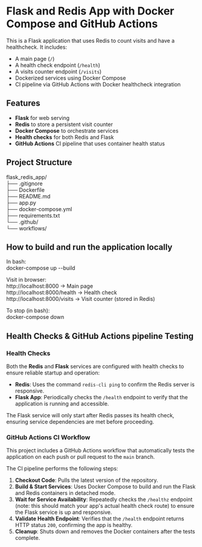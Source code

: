 # Flask and Redis App with Docker Compose and GitHub Actions

This is a Flask application that uses Redis to count visits and have a healthcheck. It includes:

- A main page (`/`)
- A health check endpoint (`/health`)
- A visits counter endpoint (`/visits`)
- Dockerized services using Docker Compose
- CI pipeline via GitHub Actions with Docker healthcheck integration

## Features

- **Flask** for web serving
- **Redis** to store a persistent visit counter
- **Docker Compose** to orchestrate services
- **Health checks** for both Redis and Flask
- **GitHub Actions** CI pipeline that uses container health status

## Project Structure

flask_redis_app/  
├── .gitignore  
├── Dockerfile  
├── README.md  
├── app.py  
├── docker-compose.yml  
├── requirements.txt  
└── .github/  
└── workflows/  

## How to build and run the application locally
In bash:  
docker-compose up --build

Visit in browser:  
http://localhost:8000 → Main page  
http://localhost:8000/health → Health check  
http://localhost:8000/visits → Visit counter (stored in Redis)  

To stop (in bash):  
docker-compose down

## Health Checks & GitHub Actions pipeline Testing

### Health Checks

Both the **Redis** and **Flask** services are configured with health checks to ensure reliable startup and operation:

- **Redis**: Uses the command `redis-cli ping` to confirm the Redis server is responsive.
- **Flask App**: Periodically checks the `/health` endpoint to verify that the application is running and accessible.

The Flask service will only start after Redis passes its health check, ensuring service dependencies are met before proceeding.

### GitHub Actions CI Workflow

This project includes a GitHub Actions workflow that automatically tests the application on each push or pull request to the `main` branch.

The CI pipeline performs the following steps:

1. **Checkout Code**: Pulls the latest version of the repository.
2. **Build & Start Services**: Uses Docker Compose to build and run the Flask and Redis containers in detached mode.
3. **Wait for Service Availability**: Repeatedly checks the `/healthz` endpoint (note: this should match your app's actual health check route) to ensure the Flask service is up and responsive.
4. **Validate Health Endpoint**: Verifies that the `/health` endpoint returns HTTP status `200`, confirming the app is healthy.
5. **Cleanup**: Shuts down and removes the Docker containers after the tests complete.

